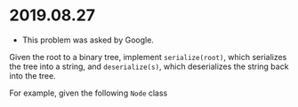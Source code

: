 # 2019.08.27

- This problem was asked by Google.



Given the root to a binary tree, implement `serialize(root)`, which serializes the tree into a string, and `deserialize(s)`, which deserializes the string back into the tree.    

For example, given the following `Node` class